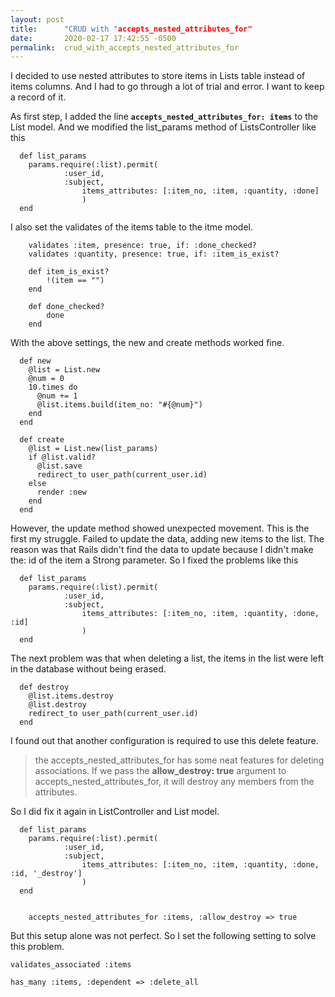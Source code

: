 ```yaml
---
layout: post
title:      "CRUD with "accepts_nested_attributes_for"
date:       2020-02-17 17:42:55 -0500
permalink:  crud_with_accepts_nested_attributes_for
---
```



I decided to use nested attributes to store items in Lists table instead of items columns.  And I had to go through a lot of trial and error. I want to keep a record of it.

As  first step, I added the line **`accepts_nested_attributes_for: items`** to the List model. And we modified the list_params method of ListsController like this

```
  def list_params
    params.require(:list).permit(
		    :user_id, 
		    :subject, 
				items_attributes: [:item_no, :item, :quantity, :done]
				)
  end 
```

I also set the validates of the items table to the itme model.

```
    validates :item, presence: true, if: :done_checked?
    validates :quantity, presence: true, if: :item_is_exist?

    def item_is_exist?
        !(item == "") 
    end

    def done_checked?
        done
    end
```

With the above settings, the new and create methods worked fine.

```
  def new
    @list = List.new
    @num = 0
    10.times do
      @num += 1
      @list.items.build(item_no: "#{@num}")
    end
  end

  def create
    @list = List.new(list_params)
    if @list.valid?
      @list.save
      redirect_to user_path(current_user.id)
    else
      render :new
    end
  end
```

However, the update method showed unexpected movement. This is the first my struggle. Failed to update the data, adding new items to the list. The reason was that Rails didn't find the data to update because I didn't make the: id of the item a Strong parameter. So I fixed the problems like this

```
  def list_params
    params.require(:list).permit(
		    :user_id, 
		    :subject, 
				items_attributes: [:item_no, :item, :quantity, :done, :id]
				)
  end 
```

The next problem was that when deleting a list, the items in the list were left in the database without being erased.

```
  def destroy
    @list.items.destroy
    @list.destroy
    redirect_to user_path(current_user.id)
  end
```

I found out that another configuration is required to use this delete feature.

> the accepts_nested_attributes_for has some neat features for deleting associations. If we pass the **allow_destroy: true** argument to accepts_nested_attributes_for, it will destroy any members from the attributes.
> 

So I did fix it again in ListController and List model.

```
  def list_params
    params.require(:list).permit(
		    :user_id, 
		    :subject, 
				items_attributes: [:item_no, :item, :quantity, :done, :id, '_destroy']
				)
  end 
	
	
	accepts_nested_attributes_for :items, :allow_destroy => true
```

But this setup alone was not perfect.
So I set the following setting to solve this problem.

```
validates_associated :items
```

```
has_many :items, :dependent => :delete_all
```

